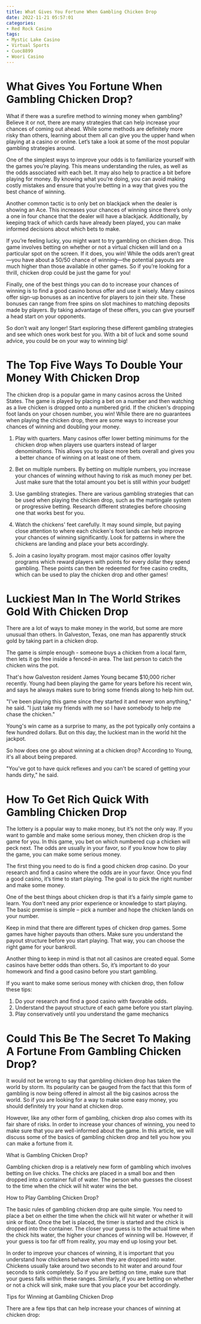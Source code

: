 ```yaml
---
title: What Gives You Fortune When Gambling Chicken Drop
date: 2022-11-21 05:57:01
categories:
- Red Rock Casino
tags:
- Mystic Lake Casino
- Virtual Sports
- Cuoc8899
- Woori Casino
---
```



#  What Gives You Fortune When Gambling Chicken Drop?

What if there was a surefire method to winning money when gambling? Believe it or not, there are many strategies that can help increase your chances of coming out ahead. While some methods are definitely more risky than others, learning about them all can give you the upper hand when playing at a casino or online. Let’s take a look at some of the most popular gambling strategies around.

One of the simplest ways to improve your odds is to familiarize yourself with the games you’re playing. This means understanding the rules, as well as the odds associated with each bet. It may also help to practice a bit before playing for money. By knowing what you’re doing, you can avoid making costly mistakes and ensure that you’re betting in a way that gives you the best chance of winning.

Another common tactic is to only bet on blackjack when the dealer is showing an Ace. This increases your chances of winning since there’s only a one in four chance that the dealer will have a blackjack. Additionally, by keeping track of which cards have already been played, you can make informed decisions about which bets to make.

If you’re feeling lucky, you might want to try gambling on chicken drop. This game involves betting on whether or not a virtual chicken will land on a particular spot on the screen. If it does, you win! While the odds aren’t great—you have about a 50/50 chance of winning—the potential payouts are much higher than those available in other games. So if you’re looking for a thrill, chicken drop could be just the game for you!

Finally, one of the best things you can do to increase your chances of winning is to find a good casino bonus offer and use it wisely. Many casinos offer sign-up bonuses as an incentive for players to join their site. These bonuses can range from free spins on slot machines to matching deposits made by players. By taking advantage of these offers, you can give yourself a head start on your opponents.

So don’t wait any longer! Start exploring these different gambling strategies and see which ones work best for you. With a bit of luck and some sound advice, you could be on your way to winning big!

#  The Top Five Ways To Double Your Money With Chicken Drop

The chicken drop is a popular game in many casinos across the United States. The game is played by placing a bet on a number and then watching as a live chicken is dropped onto a numbered grid. If the chicken's dropping foot lands on your chosen number, you win! While there are no guarantees when playing the chicken drop, there are some ways to increase your chances of winning and doubling your money.

1. Play with quarters. Many casinos offer lower betting minimums for the chicken drop when players use quarters instead of larger denominations. This allows you to place more bets overall and gives you a better chance of winning on at least one of them.

2. Bet on multiple numbers. By betting on multiple numbers, you increase your chances of winning without having to risk as much money per bet. Just make sure that the total amount you bet is still within your budget!

3. Use gambling strategies. There are various gambling strategies that can be used when playing the chicken drop, such as the martingale system or progressive betting. Research different strategies before choosing one that works best for you.

4. Watch the chickens' feet carefully. It may sound simple, but paying close attention to where each chicken's foot lands can help improve your chances of winning significantly. Look for patterns in where the chickens are landing and place your bets accordingly.

5. Join a casino loyalty program. most major casinos offer loyalty programs which reward players with points for every dollar they spend gambling. These points can then be redeemed for free casino credits, which can be used to play the chicken drop and other games!

#  Luckiest Man In The World Strikes Gold With Chicken Drop

There are a lot of ways to make money in the world, but some are more unusual than others. In Galveston, Texas, one man has apparently struck gold by taking part in a chicken drop.

The game is simple enough - someone buys a chicken from a local farm, then lets it go free inside a fenced-in area. The last person to catch the chicken wins the pot.

That's how Galveston resident James Young became $10,000 richer recently. Young had been playing the game for years before his recent win, and says he always makes sure to bring some friends along to help him out.

"I've been playing this game since they started it and never won anything," he said. "I just take my friends with me so I have somebody to help me chase the chicken."

Young's win came as a surprise to many, as the pot typically only contains a few hundred dollars. But on this day, the luckiest man in the world hit the jackpot.

So how does one go about winning at a chicken drop? According to Young, it's all about being prepared.

"You've got to have quick reflexes and you can't be scared of getting your hands dirty," he said.

#  How To Get Rich Quick With Gambling Chicken Drop

The lottery is a popular way to make money, but it’s not the only way. If you want to gamble and make some serious money, then chicken drop is the game for you. In this game, you bet on which numbered cup a chicken will peck next. The odds are usually in your favor, so if you know how to play the game, you can make some serious money.

The first thing you need to do is find a good chicken drop casino. Do your research and find a casino where the odds are in your favor. Once you find a good casino, it’s time to start playing. The goal is to pick the right number and make some money.

One of the best things about chicken drop is that it’s a fairly simple game to learn. You don’t need any prior experience or knowledge to start playing. The basic premise is simple – pick a number and hope the chicken lands on your number.

Keep in mind that there are different types of chicken drop games. Some games have higher payouts than others. Make sure you understand the payout structure before you start playing. That way, you can choose the right game for your bankroll.

Another thing to keep in mind is that not all casinos are created equal. Some casinos have better odds than others. So, it’s important to do your homework and find a good casino before you start gambling.

If you want to make some serious money with chicken drop, then follow these tips:

1) Do your research and find a good casino with favorable odds.
2) Understand the payout structure of each game before you start playing. 
3) Play conservatively until you understand the game mechanics

#  Could This Be The Secret To Making A Fortune From Gambling Chicken Drop?

It would not be wrong to say that gambling chicken drop has taken the world by storm. Its popularity can be gauged from the fact that this form of gambling is now being offered in almost all the big casinos across the world. So if you are looking for a way to make some easy money, you should definitely try your hand at chicken drop.

However, like any other form of gambling, chicken drop also comes with its fair share of risks. In order to increase your chances of winning, you need to make sure that you are well-informed about the game. In this article, we will discuss some of the basics of gambling chicken drop and tell you how you can make a fortune from it.

What is Gambling Chicken Drop?

Gambling chicken drop is a relatively new form of gambling which involves betting on live chicks. The chicks are placed in a small box and then dropped into a container full of water. The person who guesses the closest to the time when the chick will hit water wins the bet.

How to Play Gambling Chicken Drop?

The basic rules of gambling chicken drop are quite simple. You need to place a bet on either the time when the chick will hit water or whether it will sink or float. Once the bet is placed, the timer is started and the chick is dropped into the container. The closer your guess is to the actual time when the chick hits water, the higher your chances of winning will be. However, if your guess is too far off from reality, you may end up losing your bet.

In order to improve your chances of winning, it is important that you understand how chickens behave when they are dropped into water. Chickens usually take around two seconds to hit water and around four seconds to sink completely. So if you are betting on time, make sure that your guess falls within these ranges. Similarly, if you are betting on whether or not a chick will sink, make sure that you place your bet accordingly.

Tips for Winning at Gambling Chicken Drop

There are a few tips that can help increase your chances of winning at chicken drop:
